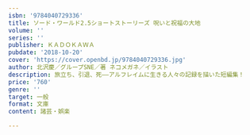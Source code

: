 ```yaml
---
isbn: '9784040729336'
title: ソード・ワールド2.5ショートストーリーズ 呪いと祝福の大地
volume: ''
series: ''
publisher: ＫＡＤＯＫＡＷＡ
pubdate: '2018-10-20'
cover: 'https://cover.openbd.jp/9784040729336.jpg'
author: 北沢慶／グループSNE／著 ネコメガネ／イラスト
description: 旅立ち、引退、死――アルフレイムに生きる人々の記録を描いた短編集！
price: '760'
genre: ''
target: 一般
format: 文庫
content: 諸芸・娯楽

---
```

